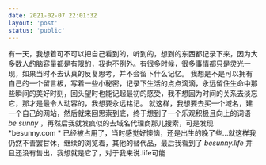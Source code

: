 ```yaml
---
date: 2021-02-07 22:01:32
layout: 'post'
status: 'public'
---
```


有一天，我想着可不可以把自己看到的，听到的，想到的东西都记录下来，因为大多数人的脑容量都是有限的，我也不例外。有很多时候，很多事情都只是灵光一现，如果当时不去认真的反复思考，并不会留下什么记忆。
我想是不是可以拥有自己的一个留言板，写着一些小秘密，记录下生活的点点滴滴，永远留住生命中那些瞬间的美好时刻，回头望时也能记起最初的感受，我不想因为时间的关系去淡忘它，那才是最令人动容的，我想要永远铭记。
就这样，我想要去买一个域名，建一个自己的网站，然后就来回思索到底，终于想到了一个乐观积极且向上的词语  *be sunny* ，再然后我就发疯似的去域名代理商那儿搜索，可是发现  *besunny.com * 已经被占用了，当时感觉好懊恼，还是出生的晚了些...就这样我仍然不善罢甘休，继续的浏览着，其他的替代品，最后我看到了 *besunny.life* 并且还没有售出，我想就是它了，对于我来说.life可能